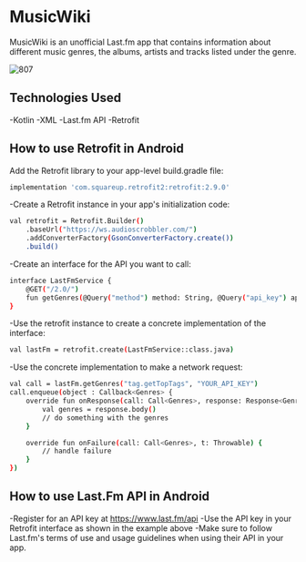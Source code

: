 # MusicWiki

MusicWiki is an unofficial Last.fm app that contains information about different music genres, the albums, artists and tracks listed under the genre.

![807](https://user-images.githubusercontent.com/72141924/214014736-d3656f01-2437-4419-aec4-85606da31571.png)

## Technologies Used
-Kotlin
-XML
-Last.fm API
-Retrofit

## How to use Retrofit in Android

Add the Retrofit library to your app-level build.gradle file:

```sh
implementation 'com.squareup.retrofit2:retrofit:2.9.0'
```

-Create a Retrofit instance in your app's initialization code:

```sh
val retrofit = Retrofit.Builder()
    .baseUrl("https://ws.audioscrobbler.com/")
    .addConverterFactory(GsonConverterFactory.create())
    .build()
```
    
-Create an interface for the API you want to call:

```sh
interface LastFmService {
    @GET("/2.0/")
    fun getGenres(@Query("method") method: String, @Query("api_key") apiKey: String): Call<Genres>
} 
```
    
-Use the retrofit instance to create a concrete implementation of the interface:

```sh
val lastFm = retrofit.create(LastFmService::class.java)
```
    
-Use the concrete implementation to make a network request:

```sh
val call = lastFm.getGenres("tag.getTopTags", "YOUR_API_KEY")
call.enqueue(object : Callback<Genres> {
    override fun onResponse(call: Call<Genres>, response: Response<Genres>) {
        val genres = response.body()
        // do something with the genres
    }

    override fun onFailure(call: Call<Genres>, t: Throwable) {
        // handle failure
    }
})
```
    
 ## How to use Last.Fm API in Android
    
-Register for an API key at https://www.last.fm/api
-Use the API key in your Retrofit interface as shown in the example above
-Make sure to follow Last.fm's terms of use and usage guidelines when using their API in your app.




